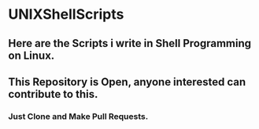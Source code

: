 ﻿# UNIXShellScripts

## Here are the Scripts i write in Shell Programming on Linux.

## This Repository is Open, anyone interested can contribute to this.

### Just Clone and Make Pull Requests.
